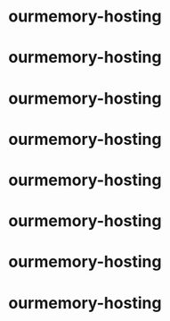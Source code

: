 # ourmemory-hosting
# ourmemory-hosting
# ourmemory-hosting
# ourmemory-hosting
# ourmemory-hosting
# ourmemory-hosting
# ourmemory-hosting
# ourmemory-hosting
